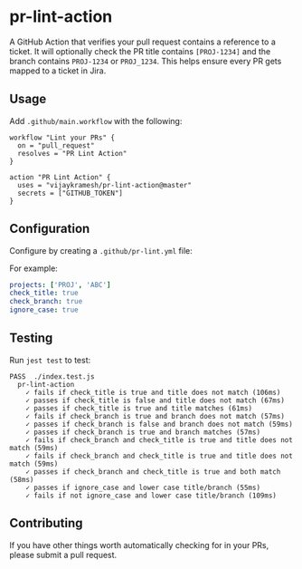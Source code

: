 # pr-lint-action

A GitHub Action that verifies your pull request contains a reference to a ticket.  It will optionally check the PR title contains `[PROJ-1234]` and the branch contains `PROJ-1234` or `PROJ_1234`.  This helps ensure every PR gets mapped to a ticket in Jira.

## Usage

Add `.github/main.workflow` with the following:

```
workflow "Lint your PRs" {
  on = "pull_request"
  resolves = "PR Lint Action"
}

action "PR Lint Action" {
  uses = "vijaykramesh/pr-lint-action@master"
  secrets = ["GITHUB_TOKEN"]
}
```

## Configuration

Configure by creating a `.github/pr-lint.yml` file:

For example:

```yml
projects: ['PROJ', 'ABC']
check_title: true
check_branch: true
ignore_case: true
```

## Testing

Run `jest test` to test:

```
PASS  ./index.test.js
  pr-lint-action
    ✓ fails if check_title is true and title does not match (106ms)
    ✓ passes if check_title is false and title does not match (67ms)
    ✓ passes if check_title is true and title matches (61ms)
    ✓ fails if check_branch is true and branch does not match (57ms)
    ✓ passes if check_branch is false and branch does not match (59ms)
    ✓ passes if check_branch is true and branch matches (57ms)
    ✓ fails if check_branch and check_title is true and title does not match (59ms)
    ✓ fails if check_branch and check_title is true and title does not match (59ms)
    ✓ passes if check_branch and check_title is true and both match (58ms)
    ✓ passes if ignore_case and lower case title/branch (55ms)
    ✓ fails if not ignore_case and lower case title/branch (109ms)
```

## Contributing

If you have other things worth automatically checking for in your PRs, please submit a pull request.